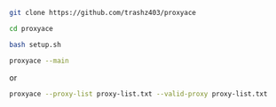 
```bash
git clone https://github.com/trashz403/proxyace
```

```bash
cd proxyace
```

```bash
bash setup.sh
```

```bash
proxyace --main
```

or 

```bash
proxyace --proxy-list proxy-list.txt --valid-proxy proxy-list.txt
```
